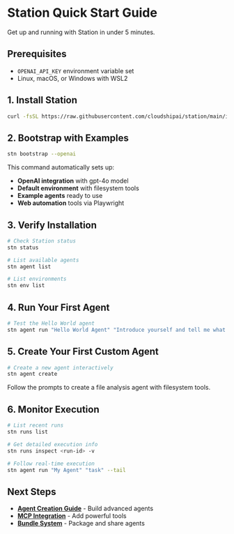 # Station Quick Start Guide

Get up and running with Station in under 5 minutes.

## Prerequisites

- `OPENAI_API_KEY` environment variable set
- Linux, macOS, or Windows with WSL2

## 1. Install Station

```bash
curl -fsSL https://raw.githubusercontent.com/cloudshipai/station/main/install.sh | bash
```

## 2. Bootstrap with Examples

```bash
stn bootstrap --openai
```

This command automatically sets up:
- **OpenAI integration** with gpt-4o model
- **Default environment** with filesystem tools
- **Example agents** ready to use
- **Web automation** tools via Playwright

## 3. Verify Installation

```bash
# Check Station status
stn status

# List available agents
stn agent list

# List environments
stn env list
```

## 4. Run Your First Agent

```bash
# Test the Hello World agent
stn agent run "Hello World Agent" "Introduce yourself and tell me what you can do"
```

## 5. Create Your First Custom Agent

```bash
# Create a new agent interactively
stn agent create
```

Follow the prompts to create a file analysis agent with filesystem tools.

## 6. Monitor Execution

```bash
# List recent runs
stn runs list

# Get detailed execution info  
stn runs inspect <run-id> -v

# Follow real-time execution
stn agent run "My Agent" "task" --tail
```

## Next Steps

- **[Agent Creation Guide](./agents/CREATING_AGENTS.md)** - Build advanced agents
- **[MCP Integration](./agents/MCP_INTEGRATION.md)** - Add powerful tools
- **[Bundle System](./bundles/BUNDLE_SYSTEM.md)** - Package and share agents
